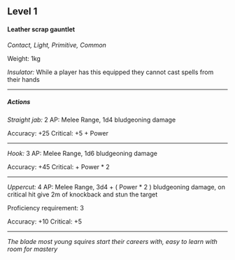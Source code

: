 ## Level 1
#### Leather scrap gauntlet
*Contact, Light, Primitive, Common*

Weight: 1kg

*Insulator:* While a player has this equipped they cannot cast spells from their hands

---
##### Actions

*Straight jab:* 2 AP: Melee Range, 1d4 bludgeoning damage

Accuracy: +25
Critical: +5 + Power

---

*Hook:* 3 AP: Melee Range, 1d6 bludgeoning damage

Accuracy: +45
Critical: + Power * 2

---

*Uppercut:* 4 AP: Melee Range, 3d4 + ( Power * 2 ) bludgeoning damage, on critical hit give 2m of knockback and stun the target

Proficiency requirement: 3

Accuracy: +10
Critical: +5

---
*The blade most young squires start their careers with, easy to learn with room for mastery*